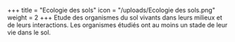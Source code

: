 +++
title = "Ecologie des sols"
icon = "/uploads/Ecologie des sols.png"
weight = 2
+++
Etude des organismes du sol vivants dans leurs milieux et de leurs interactions. Les organismes étudiés ont au moins un stade de leur vie dans le sol.